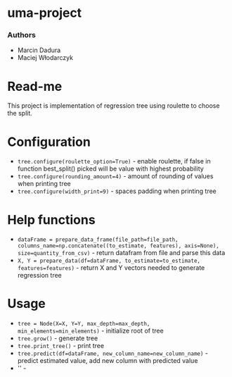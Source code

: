 # uma-project

### Authors
- Marcin Dadura
- Maciej Włodarczyk

# Read-me

This project is implementation of regression tree using roulette to choose the split. 


# Configuration

* `tree.configure(roulette_option=True)` - enable roulette, if false in function best_split() picked will be value with highest probability
* `tree.configure(rounding_amount=4)` - amount of rounding of values when printing tree
* `tree.configure(width_print=9)` - spaces padding when printing tree

# Help functions

* `dataFrame = prepare_data_frame(file_path=file_path, columns_name=np.concatenate((to_estimate, features), axis=None), size=quantity_from_csv)` - return datafram from file and parse this data
* `X, Y = prepare_data(df=dataFrame, to_estimate=to_estimate, features=features)` - return X and Y vectors needed to generate regression tree

# Usage

* `tree = Node(X=X, Y=Y, max_depth=max_depth, min_elements=min_elements)` - initialize root of tree
* `tree.grow()` - generate tree
* `tree.print_tree()` - print tree
* `tree.predict(df=dataFrame, new_column_name=new_column_name)` - predict estimated value, add new column with predicted value
* '' - 

